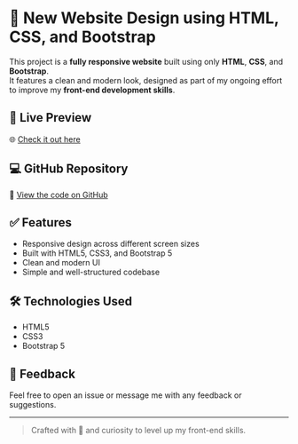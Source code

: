 # 🚀 New Website Design using HTML, CSS, and Bootstrap

This project is a **fully responsive website** built using only **HTML**, **CSS**, and **Bootstrap**.  
It features a clean and modern look, designed as part of my ongoing effort to improve my **front-end development skills**.

## 🔗 Live Preview

🌐 [Check it out here](https://osaka-olive.vercel.app/)

## 💻 GitHub Repository

📁 [View the code on GitHub](https://github.com/MohamedAbdalhalem/Osaka)

## ✅ Features

- Responsive design across different screen sizes  
- Built with HTML5, CSS3, and Bootstrap 5  
- Clean and modern UI  
- Simple and well-structured codebase

## 🛠️ Technologies Used

- HTML5  
- CSS3  
- Bootstrap 5

## 🙌 Feedback

Feel free to open an issue or message me with any feedback or suggestions.

---

> Crafted with 🚀 and curiosity to level up my front-end skills.
